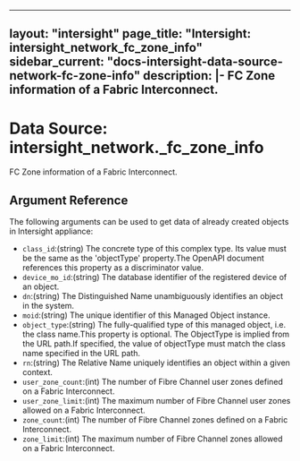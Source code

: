 
---
layout: "intersight"
page_title: "Intersight: intersight_network_fc_zone_info"
sidebar_current: "docs-intersight-data-source-network-fc-zone-info"
description: |-
FC Zone information of a Fabric Interconnect.
---

# Data Source: intersight_network._fc_zone_info
FC Zone information of a Fabric Interconnect.
## Argument Reference
The following arguments can be used to get data of already created objects in Intersight appliance:
* `class_id`:(string) The concrete type of this complex type. Its value must be the same as the 'objectType' property.The OpenAPI document references this property as a discriminator value. 
* `device_mo_id`:(string) The database identifier of the registered device of an object. 
* `dn`:(string) The Distinguished Name unambiguously identifies an object in the system. 
* `moid`:(string) The unique identifier of this Managed Object instance. 
* `object_type`:(string) The fully-qualified type of this managed object, i.e. the class name.This property is optional. The ObjectType is implied from the URL path.If specified, the value of objectType must match the class name specified in the URL path. 
* `rn`:(string) The Relative Name uniquely identifies an object within a given context. 
* `user_zone_count`:(int) The number of Fibre Channel user zones defined on a Fabric Interconnect. 
* `user_zone_limit`:(int) The maximum number of Fibre Channel user zones allowed on a Fabric Interconnect. 
* `zone_count`:(int) The number of Fibre Channel zones defined on a Fabric Interconnect. 
* `zone_limit`:(int) The maximum number of Fibre Channel zones allowed on a Fabric Interconnect. 
